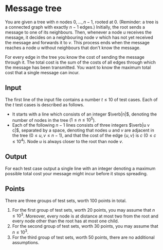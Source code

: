 # Message tree
  You are given a tree with $n$ nodes $0, \ldots, n - 1$, rooted at $0$.
  (Reminder: a tree is a connected graph with exactly $n-1$ edges.) Initially, the
  root sends a message to one of its neighbours. Then, whenever a node $u$
  receives the message, it decides on a neighbouring node $v$ which has not yet
  received the message and forwards it to $v$. This process ends when the message
  reaches a node $u$ without neighbours that don't know the message.

  For every edge in the tree you know the cost of sending the message through it.
  The total cost is the sum of the costs of all edges through which the message
  has been transmitted. You want to know the maximum total cost that a single
  message can incur.

## Input
  The first line of the input file contains a number $t \leq 10$ of test cases.
  Each of the $t$ test cases is described as follows.
  
  - It starts with a line which consists of an integer $\verb|n|$, denoting
      the number of nodes in the tree ($1 \leq n \leq 10^5$).
  - Each of the following $n - 1$ lines consists of three integers
      $\verb|u v c|$, separated by a space, denoting that nodes $u$ and $v$ are
      adjacent in the tree ($0 \leq u, v \leq n - 1$), and that the cost of the
      edge $\{u,v\}$ is $c$ ($0 \leq c \leq 10^4$). Node $u$ is always closer to
      the root than node $v$.
      
## Output
  For each test case output a single line with an integer denoting a maximum
  possible total cost your message might incur before it stops spreading.

## Points
  There are three groups of test sets, worth $100$ points in total.
  
  1. For the first group of test sets, worth $20$ points, you may assume
      that $n \leq 10^3$. Moreover, every node is at distance at most two from
      the root and every node other than the root has at most one child.
  2. For the second group of test sets, worth $30$ points, you may assume
      that $n \leq 10^3$.
  3. For the third group of test sets, worth $50$ points, there are no
      additional assumptions.